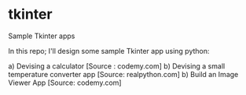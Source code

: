 # tkinter
Sample Tkinter apps

In this repo; I'll design some sample Tkinter app using python:

a) Devising a calculator [Source : codemy.com]
b) Devising a small temperature converter app [Source: realpython.com]
b) Build an Image Viewer App [Source: codemy.com]

